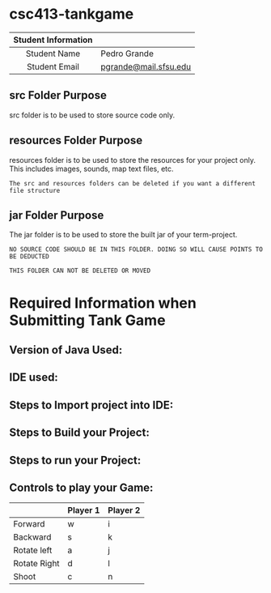 # csc413-tankgame


| Student Information |                       |
|:-------------------:|-----------------------|
|  Student Name       | Pedro Grande          |
|  Student Email      | pgrande@mail.sfsu.edu |

## src Folder Purpose 
src folder is to be used to store source code only.

## resources Folder Purpose 
resources folder is to be used to store the resources for your project only. This includes images, sounds, map text files, etc.

`The src and resources folders can be deleted if you want a different file structure`

## jar Folder Purpose 
The jar folder is to be used to store the built jar of your term-project.

`NO SOURCE CODE SHOULD BE IN THIS FOLDER. DOING SO WILL CAUSE POINTS TO BE DEDUCTED`

`THIS FOLDER CAN NOT BE DELETED OR MOVED`

# Required Information when Submitting Tank Game

## Version of Java Used:

## IDE used: 

## Steps to Import project into IDE:

## Steps to Build your Project:
 
## Steps to run your Project:

## Controls to play your Game:

|               | Player 1 | Player 2 |
|---------------|----------|----------|
|  Forward      | w        | i        |
|  Backward     | s        | k        |
|  Rotate left  | a        | j        |
|  Rotate Right | d        | l        |
|  Shoot        | c        | n        |

<!-- you may add more controls if you need to. -->